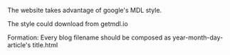 The website takes advantage of google's MDL style.

The style could download from getmdl.io

Formation:
Every blog filename should be composed as year-month-day-article's title.html